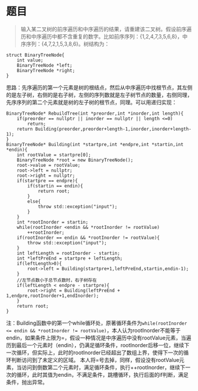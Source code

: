 # 题目
> 输入某二叉树的前序遍历和中序遍历的结果，请重建该二叉树。假设前序遍历和中序遍历中都不含重复的数字。比如前序序列：{1,2,4,7,3,5,6,8}，中序序列：{4,7,2,1,5,3,8,6}。树结构为：
```
struct BinaryTreeNode{
	int value;
	BinaryTreeNode *left;
	BinaryTreeNode *right;
}
```

思路：先序遍历的第一个元素是树的根结点，然后从中序遍历中找根节点，其左侧的是左子树，右侧的是右子树，左侧的序列数就是左子树节点的数量，右侧同理，先序序列的第二个元素就是树的左子树的根节点，同理。可以用递归实现：

```
BinaryTreeNode* RebuildTree(int *preorder,int *inorder,int length){
	if(preorder == nullptr || inorder == nullptr || length <=0)
	    return;
    return Building(preorder,preorder+length-1,inorder,inorder+length-1);
}
BinaryTreeNode* Building(int *startpre,int *endpre,int *startin,int *endin){
	int rootValue = startpre[0];
	BinaryTreeNode *root = new BinaryTreeNode();
	root->value = rootValue;
	root->left = nullptr;
	root->right = nullptr;
	if(startpre == endpre){
		if(startin == endin){
			return root;
		}
		else{
			throw std::exception("input");
		}
	}
	int *rootInorder = startin;
	while(rootInorder <endin && *rootInorder != rootValue)
	    ++rootInorder;
	if(rootInorder == endin && *rootInorder != rootValue){
		throw std::exception("input");
	}
	int leftLength = rootInorder - startin;
	int *leftPreEnd = startpre + leftLength;
	if(leftLength>0){
		root->left = Building(startpre+1,leftPreEnd,startin,endin-1);
	}
	//左节点数小于总节点数时，右子树存在
	if(leftLength < endpre - startpre){
		root->right = Building(leftPreEnd + 1,endpre,rootInorder+1,endInorder);
	}
	return root;
}
```
注：Building函数中的第一个while循环处，原著循环条件为`while(rootInorder <= endin && *rootInorder != rootValue)`，本人认为rootInorder不能等于endin，如果条件上限为=，假设一种情况是中序遍历中没有rootValue元素，当遍历到最后一个元素时（endin），仍满足循环条件，rootInorder后移一位，继续下一次循环，但实际上，此时的rootInorder已经超出了数组上界，使得下一次的循环判断访问到了未定义的区域。
本人将=号去掉，同样，假设没有rootValue元素，当访问到倒数第二个元素时，满足循环条件，执行++rootInorder，继续下一次的循环，此时其值为endin，不满足条件，跳槽循环，执行后面的if判断，满足条件，抛出异常。
